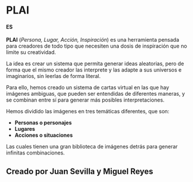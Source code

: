 # PLAI

#### ES
**PLAI** (*Persona, Lugar, Acción, Inspiración*) es una herramienta pensada para creadores de todo tipo que necesiten una dosis de inspiración que no limite su creatividad.

La idea es crear un sistema que permita generar ideas aleatorias, pero de forma que el mismo creador las interprete y las adapte a sus universos e imaginarios, sin leerlas de forma literal.

Para ello, hemos creado un sistema de cartas virtual en las que hay imágenes ambiguas, que pueden ser entendidas de diferentes maneras, y se combinan entre sí para generar más posibles interpretaciones.

Hemos dividido las imágenes en tres temáticas diferentes, que son:

- **Personas o personajes**
- **Lugares**
- **Acciones o situaciones**

Las cuales tienen una gran biblioteca de imágenes detrás para generar infinitas combinaciones.

## Creado por Juan Sevilla y Miguel Reyes
